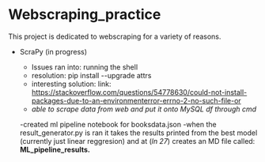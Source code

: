 # Webscraping_practice

This project is dedicated to webscraping for a variety of reasons.

- ScraPy (in progress)
    - Issues ran into: running the shell
    - resolution: pip install --upgrade attrs
    - interesting solution: link: https://stackoverflow.com/questions/54778630/could-not-install-packages-due-to-an-environmenterror-errno-2-no-such-file-or
    - *able to scrape data from web and put it onto MySQL df through cmd*

    -created ml pipeline notebook for booksdata.json 
    -when the result_generator.py is ran it takes the results printed from the best model (currently just linear reggresion) and at (*ln 27*) creates an MD file called: **ML_pipeline_results.** 
    